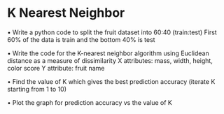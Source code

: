 # K Nearest Neighbor
• Write a python code to split the fruit dataset into 60:40 (train:test)
  First 60% of the data is train and the bottom 40% is test
  
• Write the code for the K-nearest neighbor algorithm using Euclidean distance as a measure of dissimilarity
  X attributes: mass, width, height, color score
  Y attribute: fruit name
  
• Find the value of K which gives the best prediction accuracy (iterate K starting from 1 to 10)

• Plot the graph for prediction accuracy vs the value of K
